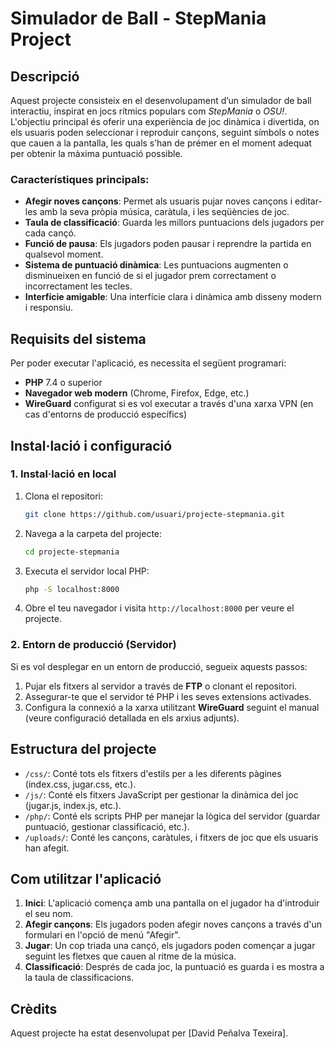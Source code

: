 # Simulador de Ball - StepMania Project

## Descripció

Aquest projecte consisteix en el desenvolupament d’un simulador de ball interactiu, inspirat en jocs rítmics populars com *StepMania* o *OSU!*. L'objectiu principal és oferir una experiència de joc dinàmica i divertida, on els usuaris poden seleccionar i reproduir cançons, seguint símbols o notes que cauen a la pantalla, les quals s’han de prémer en el moment adequat per obtenir la màxima puntuació possible.
### Característiques principals:

- **Afegir noves cançons**: Permet als usuaris pujar noves cançons i editar-les amb la seva pròpia música, caràtula, i les seqüències de joc.
- **Taula de classificació**: Guarda les millors puntuacions dels jugadors per cada cançó.
- **Funció de pausa**: Els jugadors poden pausar i reprendre la partida en qualsevol moment.
- **Sistema de puntuació dinàmica**: Les puntuacions augmenten o disminueixen en funció de si el jugador prem correctament o incorrectament les tecles.
- **Interfície amigable**: Una interfície clara i dinàmica amb disseny modern i responsiu.

## Requisits del sistema

Per poder executar l'aplicació, es necessita el següent programari:

- **PHP** 7.4 o superior
- **Navegador web modern** (Chrome, Firefox, Edge, etc.)
- **WireGuard** configurat si es vol executar a través d'una xarxa VPN (en cas d'entorns de producció específics)

## Instal·lació i configuració

### 1. Instal·lació en local

1. Clona el repositori:

    ```bash
    git clone https://github.com/usuari/projecte-stepmania.git
    ```

2. Navega a la carpeta del projecte:

    ```bash
    cd projecte-stepmania
    ```

3. Executa el servidor local PHP:

    ```bash
    php -S localhost:8000
    ```

4. Obre el teu navegador i visita `http://localhost:8000` per veure el projecte.

### 2. Entorn de producció (Servidor)

Si es vol desplegar en un entorn de producció, segueix aquests passos:

1. Pujar els fitxers al servidor a través de **FTP** o clonant el repositori.
2. Assegurar-te que el servidor té PHP i les seves extensions activades.
3. Configura la connexió a la xarxa utilitzant **WireGuard** seguint el manual (veure configuració detallada en els arxius adjunts).

## Estructura del projecte

- `/css/`: Conté tots els fitxers d'estils per a les diferents pàgines (index.css, jugar.css, etc.).
- `/js/`: Conté els fitxers JavaScript per gestionar la dinàmica del joc (jugar.js, index.js, etc.).
- `/php/`: Conté els scripts PHP per manejar la lògica del servidor (guardar puntuació, gestionar classificació, etc.).
- `/uploads/`: Conté les cançons, caràtules, i fitxers de joc que els usuaris han afegit.

## Com utilitzar l'aplicació

1. **Inici**: L'aplicació comença amb una pantalla on el jugador ha d'introduir el seu nom.
2. **Afegir cançons**: Els jugadors poden afegir noves cançons a través d'un formulari en l'opció de menú "Afegir".
3. **Jugar**: Un cop triada una cançó, els jugadors poden començar a jugar seguint les fletxes que cauen al ritme de la música.
4. **Classificació**: Després de cada joc, la puntuació es guarda i es mostra a la taula de classificacions.

## Crèdits

Aquest projecte ha estat desenvolupat per [David Peñalva Texeira]. 

